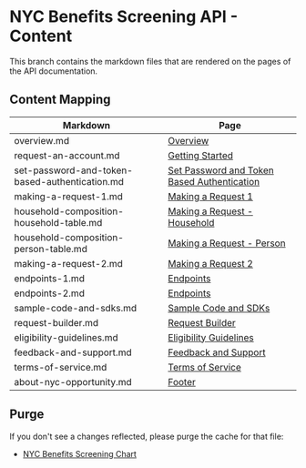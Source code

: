 # NYC Benefits Screening API - Content

This branch contains the markdown files that are rendered on the pages of the API documentation.

## Content Mapping

| Markdown | Page |
| -------- | -------- |
| overview.md | [Overview](https://screeningapidocs.cityofnewyork.us/overview) |
| request-an-account.md | [Getting Started](https://screeningapidocs.cityofnewyork.us/getting-started) |
| set-password-and-token-based-authentication.md | [Set Password and Token Based Authentication](https://screeningapidocs.cityofnewyork.us/set-password-and-token-based-authentication) |
| making-a-request-1.md | [Making a Request 1](https://screeningapidocs.cityofnewyork.us/making-a-request-1) |
| household-composition-household-table.md | [Making a Request - Household](https://screeningapidocs.cityofnewyork.us/household-composition-household-table) |
| household-composition-person-table.md | [Making a Request - Person](https://screeningapidocs.cityofnewyork.us/household-composition-person-table) |
| making-a-request-2.md | [Making a Request 2](https://screeningapidocs.cityofnewyork.us/making-a-request-2) |
| endpoints-1.md | [Endpoints](https://screeningapidocs.cityofnewyork.us/endpoints) |
| endpoints-2.md | [Endpoints](https://screeningapidocs.cityofnewyork.us/endpoints) |
| sample-code-and-sdks.md | [Sample Code and SDKs](https://screeningapidocs.cityofnewyork.us/sample-code-and-sdks) |
| request-builder.md | [Request Builder](https://screeningapidocs.cityofnewyork.us/request-builder) |
| eligibility-guidelines.md | [Eligibility Guidelines](https://screeningapidocs.cityofnewyork.us/eligibility-guidelines) |
| feedback-and-support.md | [Feedback and Support](https://screeningapidocs.cityofnewyork.us/feedback-and-support) |
| terms-of-service.md | [Terms of Service](https://screeningapidocs.cityofnewyork.us/terms-of-service) |
| about-nyc-opportunity.md | [Footer](https://screeningapidocs.cityofnewyork.us) |

## Purge

If you don't see a changes reflected, please purge the cache for that file:

* [NYC Benefits Screening Chart](https://cdn.jsdelivr.net/gh/CityOfNewYork/screeningapi-docs@content/NYC_Benefits_Screening_Chart.pdf)
